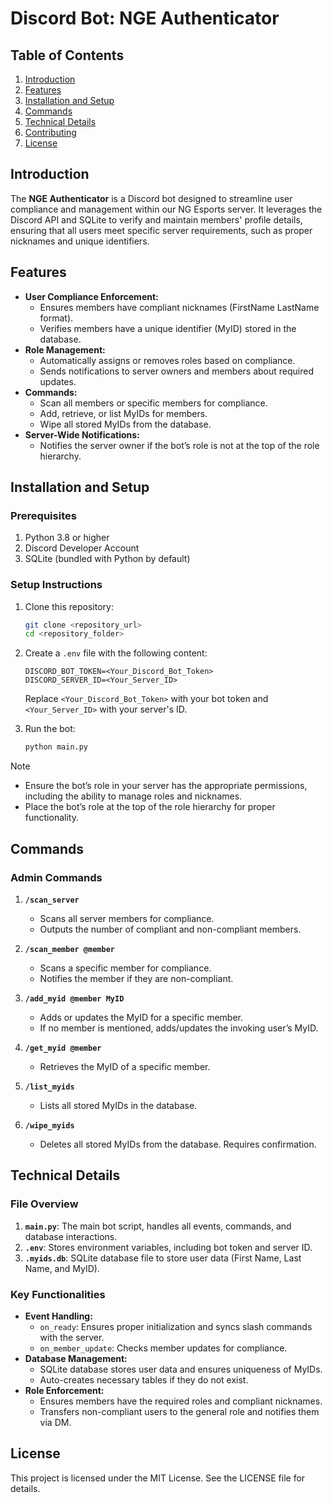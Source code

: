 # Discord Bot: NGE Authenticator

## Table of Contents

1. [Introduction](#introduction)
2. [Features](#features)
3. [Installation and Setup](#installation-and-setup)
4. [Commands](#commands)
5. [Technical Details](#technical-details)
6. [Contributing](#contributing)
7. [License](#license)

## Introduction

The **NGE Authenticator** is a Discord bot designed to streamline user compliance and management within our NG Esports server. It leverages the Discord API and SQLite to verify and maintain members' profile details, ensuring that all users meet specific server requirements, such as proper nicknames and unique identifiers.

## Features

- **User Compliance Enforcement:**
  - Ensures members have compliant nicknames (FirstName LastName format).
  - Verifies members have a unique identifier (MyID) stored in the database.
- **Role Management:**
  - Automatically assigns or removes roles based on compliance.
  - Sends notifications to server owners and members about required updates.
- **Commands:**
  - Scan all members or specific members for compliance.
  - Add, retrieve, or list MyIDs for members.
  - Wipe all stored MyIDs from the database.
- **Server-Wide Notifications:**
  - Notifies the server owner if the bot’s role is not at the top of the role hierarchy.

## Installation and Setup

### Prerequisites

1. Python 3.8 or higher
2. Discord Developer Account
3. SQLite (bundled with Python by default)

### Setup Instructions

1. Clone this repository:

   ```bash
   git clone <repository_url>
   cd <repository_folder>
   ```

2. Create a `.env` file with the following content:

   ```env
   DISCORD_BOT_TOKEN=<Your_Discord_Bot_Token>
   DISCORD_SERVER_ID=<Your_Server_ID>
   ```

   Replace `<Your_Discord_Bot_Token>` with your bot token and `<Your_Server_ID>` with your server's ID.

3. Run the bot:

   ```bash
   python main.py
   ```

> [!NOTE]
> - Ensure the bot’s role in your server has the appropriate permissions, including the ability to manage roles and nicknames.
> - Place the bot’s role at the top of the role hierarchy for proper functionality.

## Commands

### Admin Commands

1. **`/scan_server`**

   - Scans all server members for compliance.
   - Outputs the number of compliant and non-compliant members.

2. **`/scan_member @member`**

   - Scans a specific member for compliance.
   - Notifies the member if they are non-compliant.

3. **`/add_myid @member MyID`**

   - Adds or updates the MyID for a specific member.
   - If no member is mentioned, adds/updates the invoking user’s MyID.

4. **`/get_myid @member`**

   - Retrieves the MyID of a specific member.

5. **`/list_myids`**

   - Lists all stored MyIDs in the database.

6. **`/wipe_myids`**

   - Deletes all stored MyIDs from the database. Requires confirmation.

## Technical Details

### File Overview

1. **`main.py`**: The main bot script, handles all events, commands, and database interactions.
2. **`.env`**: Stores environment variables, including bot token and server ID.
3. **`.myids.db`**: SQLite database file to store user data (First Name, Last Name, and MyID).

### Key Functionalities

- **Event Handling:**
  - `on_ready`: Ensures proper initialization and syncs slash commands with the server.
  - `on_member_update`: Checks member updates for compliance.
- **Database Management:**
  - SQLite database stores user data and ensures uniqueness of MyIDs.
  - Auto-creates necessary tables if they do not exist.
- **Role Enforcement:**
  - Ensures members have the required roles and compliant nicknames.
  - Transfers non-compliant users to the general role and notifies them via DM.

## License

This project is licensed under the MIT License. See the LICENSE file for details.

